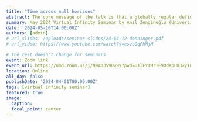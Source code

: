 ```yaml
---
title: "Time across null horizons"
abstract: The core message of the talk is that a globally regular definition of time is hyperboloidal. Minkowski introduced spacetime hyperboloids at the same time as spacetime in 1908. Following a circular narrative, I will review the one hundred years of time coordinates during which hyperboloidal surfaces regularly resurface. Our story follows the decades-long confusion over coordinates and covariance in general relativity, clarifying the geometric structure of the "magic sphere" in Schwarzschild spacetime and the cosmological horizon in de Sitter spacetime. Extending the basic ideas behind the construction of regular coordinates across null horizons to conformally extended, asymptotically flat spacetimes, we recognize that time near null horizons is hyperboloidal, bookending the historical narrative. If time remains, I will discuss the fundamental relevance of hyperboloidal time by demonstrating why coordinates matter even with covariance and speculate about the potential role of hyperboloidal time in quantum gravity.
summary: May 2024 Virtual Infinity Seminar by Anıl Zenginoğlu (University of Maryland)
date: '2024-05-10T14:00:00Z'
authors: [admin]
# url_slides: /uploads/seminar-slides/24-04-12-donninger.pdf
# url_video: https://www.youtube.com/watch?v=eszcGqFhMjM

# The rest doesn't change for seminars
event: Zoom link
event_url: https://umd.zoom.us/j/99403590299?pwd=U1lFYTMrTE9OdXpLU3ZyTmxvd0lWUT09
location: Online
all_day: false
publishDate: '2024-04-01T00:00:00Z'
tags: [virtual infinity seminar]
featured: true
image:  
  caption:
  focal_point: center
---
```

